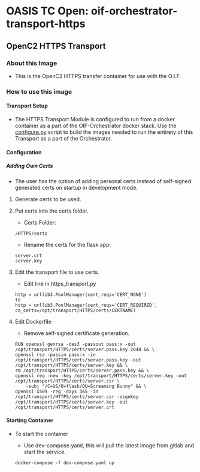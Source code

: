 # OASIS TC Open: oif-orchestrator-transport-https
## OpenC2 HTTPS Transport

### About this Image
- This is the OpenC2 HTTPS transfer container for use with the O.I.F.

### How to use this image
#### Transport Setup

- The HTTPS Transport Module is configured to run from a docker container as a part of the OIF-Orchestrator docker stack. Use the [configure.py](../../../configure.py) script to build the images needed to run the entirety of this Transport as a part of the Orchestrator.

#### Configuration

##### Adding Own Certs

- The user has the option of adding personal certs instead of self-signed generated certs on startup in development mode.
 
1. Generate certs to be used.
 
2. Put certs into the certs folder.
    
    - Certs Folder:
    ```
    /HTTPS/certs
    ```
    - Rename the certs for the flask app:
    ```
    server.crt
    server.key
    ```
    
3. Edit the transport file to use certs.

    - Edit line in https_transport.py
    ```
    http = urllib3.PoolManager(cert_reqs='CERT_NONE')
    to
    http = urllib3.PoolManager(cert_reqs='CERT_REQUIRED', ca_certs=/opt/transport/HTTPS/certs/CERTNAME)
    ```
    
4. Edit Dockerfile

    - Remove self-signed certificate generation.
    ```
    RUN openssl genrsa -des3 -passout pass:x -out /opt/transport/HTTPS/certs/server.pass.key 2048 && \
    openssl rsa -passin pass:x -in /opt/transport/HTTPS/certs/server.pass.key -out /opt/transport/HTTPS/certs/server.key && \
    rm /opt/transport/HTTPS/certs/server.pass.key && \
    openssl req -new -key /opt/transport/HTTPS/certs/server.key -out /opt/transport/HTTPS/certs/server.csr \
        -subj "/C=US/O=flask/OU=Screaming Bunny" && \
    openssl x509 -req -days 365 -in /opt/transport/HTTPS/certs/server.csr -signkey /opt/transport/HTTPS/certs/server.key -out /opt/transport/HTTPS/certs/server.crt
    ```

#### Starting Container
 - To start the container

    - Use dev-compose.yaml, this will pull the latest image from gitlab and start the service.
    ```
    docker-compose -f dev-compose.yaml up
    ```
